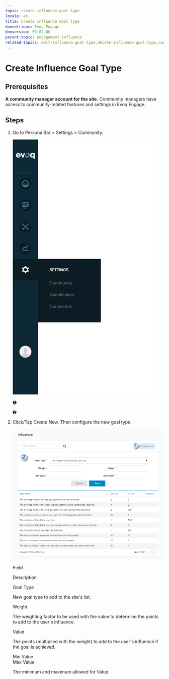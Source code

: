 ```yaml
---
topic: create-influence-goal-type
locale: en
title: Create Influence Goal Type
dnneditions: Evoq Engage
dnnversion: 09.02.00
parent-topic: engagement-influence
related-topics: edit-influence-goal-type,delete-influence-goal-type,config-misc-community-settings
---
```


# Create Influence Goal Type

## Prerequisites

**A community manager account for the site.** Community managers have access to community-related features and settings in Evoq Engage.

## Steps

1.  Go to Persona Bar \> Settings \> Community.
    
    ![Persona Bar > Settings > Community](img/scr-pbar-mod-Settings-E91.png)
    
    ➊
    
    ➋
    
2.  Click/Tap Create New. Then configure the new goal type.
    
      
    
    ![Community Influence — Create New.](img/scr-CommunityInfluence-GoalsNew.png)
    
      
    
    Field
    
    Description
    
    Goal Type
    
    New goal type to add to the site's list.
    
    Weight
    
    The weighting factor to be used with the value to determine the points to add to the user's influence.
    
    Value
    
    The points (multiplied with the weight) to add to the user's influence if the goal is achieved.
    
    Min Value  
    Max Value
    
    The minimum and maximum allowed for Value.